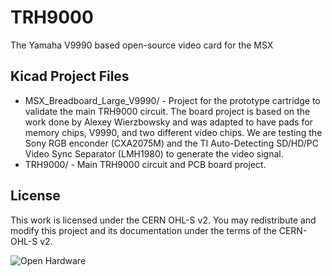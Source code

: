 # TRH9000
The Yamaha V9990 based open-source video card for the MSX

## Kicad Project Files

* MSX_Breadboard_Large_V9990/ - Project for the prototype cartridge to validate the main TRH9000 circuit. The board project is based on the work done by Alexey Wierzbowsky and was adapted to have pads for memory chips, V9990, and two different video chips. We are testing the Sony RGB enconder (CXA2075M) and the TI Auto-Detecting SD/HD/PC Video Sync Separator (LMH1980) to generate the video signal.
* TRH9000/ - Main TRH9000 circuit and PCB board project.


## License 

This work is licensed under the CERN OHL-S v2. You may redistribute and modify this project and its documentation under the terms of the CERN-OHL-S v2.

![Open Hardware](https://raw.githubusercontent.com/cristianoag/trh9000/main/Images/1024px-Open-source-hardware-logo.svg.png)
